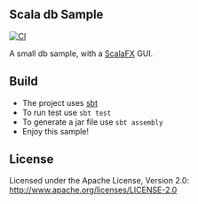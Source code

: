 ## Scala db Sample 

[![CI](https://github.com/pomadchin/db-sample/actions/workflows/ci.yml/badge.svg)](https://github.com/pomadchin/db-sample/actions/workflows/ci.yml)

A small db sample, with a [ScalaFX](https://github.com/scalafx/scalafx-ensemble) GUI.

## Build

* The project uses [sbt](http://www.scala-sbt.org/)
* To run test use `sbt test`
* To generate a jar file use `sbt assembly`
* Enjoy this sample!

## License

Licensed under the Apache License, Version 2.0: http://www.apache.org/licenses/LICENSE-2.0
